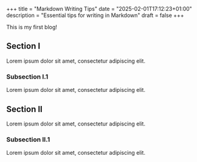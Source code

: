 +++
title = "Markdown Writing Tips"
date = "2025-02-01T17:12:23+01:00"
description = "Essential tips for writing in Markdown"
draft = false
+++

This is my first blog!

## Section I

Lorem ipsum dolor sit amet, consectetur adipiscing elit.

### Subsection I.1

Lorem ipsum dolor sit amet, consectetur adipiscing elit.

## Section II

Lorem ipsum dolor sit amet, consectetur adipiscing elit.

### Subsection II.1

Lorem ipsum dolor sit amet, consectetur adipiscing elit.
